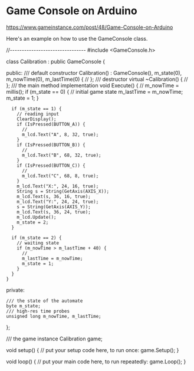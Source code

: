 # Game Console on Arduino 

https://www.gameinstance.com/post/48/Game-Console-on-Arduino <br />

Here's an example on how to use the GameConsole class.<br />

//--------------------------------
#include <GameConsole.h>



class Calibration : public GameConsole {

  public:
    /// default constructor
    Calibration() : GameConsole(), 
      m_state(0), 
      m_nowTime(0), 
      m_lastTime(0) {
      //
    };
    /// destructor
    virtual ~Calibration() {
      //
    };
    /// the main method implementation
    void Execute() {
      //
      m_nowTime = millis();
      if (m_state == 0) {
        // initial game state
        m_lastTime = m_nowTime;
        m_state = 1;
      }
      
      if (m_state == 1) {
        // reading input
        ClearDisplay();
        if (IsPressed(BUTTON_A)) {
          // 
          m_lcd.Text("A", 8, 32, true);
        }
        if (IsPressed(BUTTON_B)) {
          // 
          m_lcd.Text("B", 68, 32, true);
        }
        if (IsPressed(BUTTON_C)) {
          // 
          m_lcd.Text("C", 68, 8, true);
        }
        m_lcd.Text("X:", 24, 16, true);
        String s = String(GetAxis(AXIS_X));
        m_lcd.Text(s, 36, 16, true);
        m_lcd.Text("Y:", 24, 24, true);
        s = String(GetAxis(AXIS_Y));
        m_lcd.Text(s, 36, 24, true);
        m_lcd.Update();
        m_state = 2;
      }
      
      if (m_state == 2) {
        // waiting state
        if (m_nowTime > m_lastTime + 40) {
          // 
          m_lastTime = m_nowTime; 
          m_state = 1;
        }        
      }
    }


  private:

    /// the state of the automate
    byte m_state;
    /// high-res time probes
    unsigned long m_nowTime, m_lastTime;
};

/// the game instance
Calibration game;

void setup() {
  // put your setup code here, to run once:
  game.Setup();
}

void loop() {
  // put your main code here, to run repeatedly:
  game.Loop();
}
